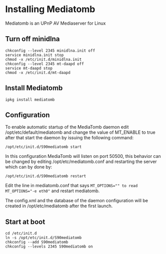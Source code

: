 # Installing Mediatomb

Mediatomb is an UPnP AV Mediaserver for Linux

## Turn off minidlna
```
chkconfig --level 2345 minidlna.init off
service minidlna.init stop
chmod -x /etc/init.d/minidlna.init
chkconfig --level 2345 mt-daapd off
service mt-daapd stop
chmod -x /etc/init.d/mt-daapd
```
## Install Mediatomb
```
ipkg install mediatomb
```
## Configuration

To enable automatic startup of the MediaTomb daemon edit /opt/etc/default/mediatomb and change the value of MT_ENABLE to true after that start the daemon by issuing the following command:
```
/opt/etc/init.d/S90mediatomb start
```
In this configuration MediaTomb will listen on port 50500, this behavior can be changed by editing /opt/etc/mediatomb.conf and restarting the server which can by done by:
```
/opt/etc/init.d/S90mediatomb restart
```
Edit the line in mediatomb.conf that says `MT_OPTIONS="" to read MT_OPTIONS="-e eth0"` and restart mediatomb.

The config.xml and the database of the daemon configuration will be created in /opt/etc/mediatomb after the first launch.
## Start at boot
```
cd /etc/init.d
ln -s /opt/etc/init.d/S90mediatomb
chkconfig --add S90mediatomb
chkconfig --levels 2345 S90mediatomb on
```
